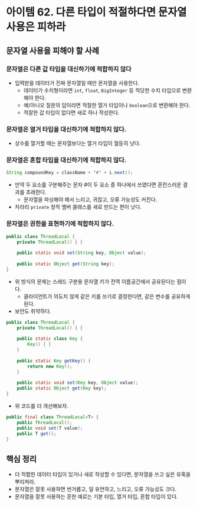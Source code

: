 # 아이템 62. 다른 타입이 적절하다면 문자열 사용은 피하라

## 문자열 사용을 피해야 할 사례

### 문자열은 다른 값 타입을 대신하기에 적합하지 않다

- 입력받을 데이터가 진짜 문자열일 때만 문자열을 사용한다.
  - 데이터가 수치형이라면 `int`, `float`, `BigInteger` 등 적당한 수치 타입으로 변환해야 한다.
  - 예/아니오 질문의 답이라면 적절한 열거 타입이나 `boolean`으로 변환해야 한다.
  - 적잘한 값 타입이 없다면 새로 하나 작성한다.

### 문자열은 열거 타입을 대신하기에 적합하지 않다.

- 상수를 열거할 때는 문자열보다는 열거 타입이 월등히 낫다.

### 문자열은 혼합 타입을 대신하기에 적합하지 않다.

```java
String compoundKey = className + "#" + i.next();
```

- 만약 두 요소를 구분해주는 문자 #이 두 요소 중 하나에서 쓰였다면 혼란스러운 결과를 초래한다.
  - 문자열을 파싱해야 해서 느리고, 귀찮고, 오류 가능성도 커진다.
- 차라리 `private` 정적 멤버 클래스를 새로 만드는 편이 낫다.

### 문자열은 권한을 표현하기에 적합하지 않다.

```java
public class ThreadLocal {
    private ThreadLocal() { }
    
    public static void set(String key, Object value);
    
    public static Object get(String key);
}
```

- 위 방식의 문제는 스레드 구분용 문자열 키가 전역 이름공간에서 공유된다는 점이다.
  - 클라이언트가 의도치 않게 같은 키를 쓰기로 결정한다면, 같은 변수를 공유하게 된다.
- 보안도 취약하다.

```java
public class ThreadLocal {
    private ThreadLocal() { }
    
    public static class Key {
        Key() { }
    }
    
    public static Key getKey() {
        return new Key();
    }
    
    public static void set(Key key, Object value);
    public static Object get(Key key);
}
```

- 위 코드를 더 개선해보자.

```java
public final class ThreadLocal<T> {
    public ThreadLocal();
    public void set(T value);
    public T get();
}
```

## 핵심 정리

- 더 적합한 데이터 타입이 있거나 새로 작성할 수 있다면, 문자열을 쓰고 싶은 유혹을 뿌리쳐라.
- 문자열은 잘못 사용하면 번거롭고, 덜 유연하고, 느리고, 오류 가능성도 크다.
- 문자열을 잘못 사용하는 흔한 예로는 기본 타입, 열거 타입, 혼합 타입이 있다.
